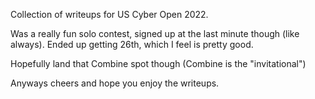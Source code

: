 Collection of writeups for US Cyber Open 2022. 

Was a really fun solo contest, signed up at the last minute though (like always).
Ended up getting 26th, which I feel is pretty good.

Hopefully land that Combine spot though (Combine is the "invitational")

Anyways cheers and hope you enjoy the writeups.